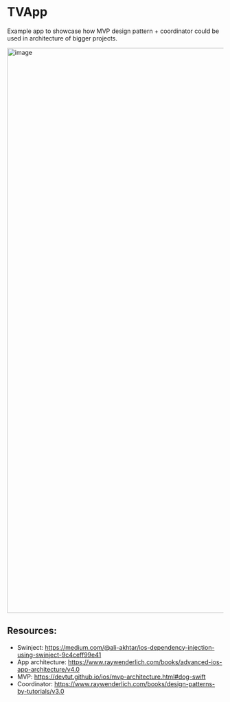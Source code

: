 # TVApp
Example app to showcase how MVP design pattern + coordinator could be used in architecture of bigger projects.

<img width="1316" alt="image" src="https://user-images.githubusercontent.com/85555736/221421629-effad61f-17a6-4040-8b01-92e4ea154a85.png">


## Resources:

- Swinject: https://medium.com/@ali-akhtar/ios-dependency-injection-using-swinject-9c4ceff99e41
- App architecture: https://www.raywenderlich.com/books/advanced-ios-app-architecture/v4.0
- MVP: https://devtut.github.io/ios/mvp-architecture.html#dog-swift
- Coordinator: https://www.raywenderlich.com/books/design-patterns-by-tutorials/v3.0 

